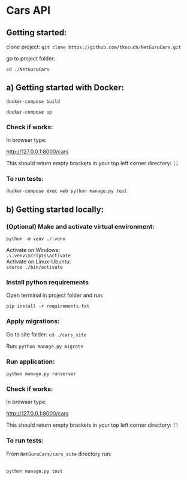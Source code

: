 # Cars API

## Getting started:

clone project:
`git clone https://github.com/tkozuch/NetGuruCars.git`

go to project folder:

`cd ./NetGuruCars`

## a) Getting started with Docker:

`docker-compose build`

`docker-compose up`


### Check if works:

In browser type:

http://127.0.0.1:8000/cars

This should return empty brackets in your top left corner directory: `[]`


### To run tests:

`docker-compose exec web python manage.py test`


## b) Getting started locally:

### (Optional) Make and activate virtual environment:

`python -m venv ./.venv`

Activate on Windows:
<br>`.\.venv\Scripts\activate`
<br>Activate on Linux-Ubuntu:
<br>`source ./bin/activate`

### Install python requirements

Open terminal in project folder and run:

```
pip install -r requirements.txt
```

### Apply migrations:

Go to site folder:
`cd ./cars_site`

Run:
`python manage.py migrate`

### Run application:

`python manage.py runserver`

### Check if works:

In browser type:

http://127.0.0.1:8000/cars

This should return empty brackets in your top left corner directory: `[]`


### To run tests:

From `NetGuruCars/cars_site` directory run: 

<br> `python manage.py test`
